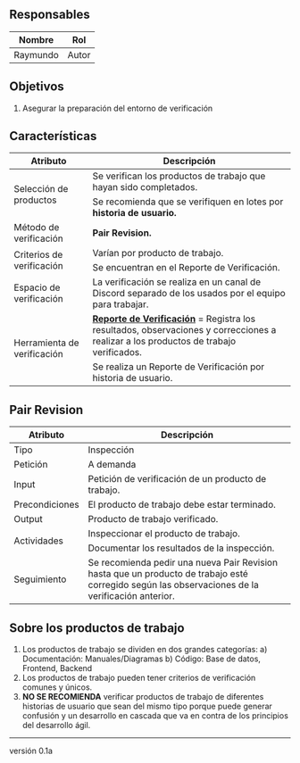 ## Responsables
Nombre     | Rol
-----------|------------------
Raymundo   | Autor

## Objetivos
1. Asegurar la preparación del entorno de verificación

## Características
<table>
  <thead>
    <tr>
      <th>Atributo</th>
      <th>Descripción</th>
    </tr>
  </thead>
  <tbody>
    <tr>
      <td rowspan="2">Selección de productos</td>
      <td>Se verifican los productos de trabajo que hayan sido completados.</td>
    </tr>
    <tr>
    <td>Se recomienda que se verifiquen en lotes por <strong>historia de usuario.</strong></td>
    </tr>
    <tr>
      <td>Método de verificación</td>
      <td><strong>Pair Revision.</strong></td>
    </tr>
    <tr>
      <td rowspan="2">Criterios de verificación</td>
      <td>Varían por producto de trabajo.</td>
    </tr>
    <tr>
      <td>Se encuentran en el Reporte de Verificación.</td>
    </tr>
    <tr>
    </tr>
    <tr>
      <td>Espacio de verificación</td>
      <td>La verificación se realiza en un canal de Discord separado de los usados por el equipo para trabajar.</td>
    </tr>
    <tr>
      <td rowspan="2">Herramienta de verificación</td>
      <td><a href=""><strong>Reporte de Verificación</strong></a> = Registra los resultados, observaciones y correcciones a realizar a los productos de trabajo verificados.</td>
    </tr>
    <tr>
      <td>Se realiza un Reporte de Verificación por historia de usuario.</td>
    </tr>
  </tbody>
</table>

## Pair Revision
<table>
  <thead>
    <tr>
      <th>Atributo</th>
      <th>Descripción</th>
    </tr>
  </thead>
  <tbody>
     <tr>
      <td>Tipo</td>
      <td>Inspección</td>
    </tr>
    <tr>
      <td>Petición</td>
      <td>A demanda</td>
    </tr>
    <tr>
      <td>Input</td>
      <td>Petición de verificación de un producto de trabajo.</td>
    </tr>
    <tr>
      <td>Precondiciones</td>
      <td>El producto de trabajo debe estar terminado.</td>
    </tr>
    <tr>
      <td>Output</td>
      <td>Producto de trabajo verificado.</td>
    </tr>
    <tr>
      <td rowspan="2">Actividades</td>
      <td>Inspeccionar el producto de trabajo.</td>
    </tr>
    <tr>
      <td>Documentar los resultados de la inspección.</td>
    </tr>
    <tr>
      <td>Seguimiento</td>
      <td>Se recomienda pedir una nueva Pair Revision hasta que un producto de trabajo esté corregido según las observaciones de la verificación anterior.</td>
    </tr>
  </tbody>
</table>

## Sobre los productos de trabajo
1) Los productos de trabajo se dividen en dos grandes categorías:
a) Documentación: Manuales/Diagramas
b) Código: Base de datos, Frontend, Backend
2) Los productos de trabajo pueden tener criterios de verificación comunes y únicos.
3) **NO SE RECOMIENDA** verificar productos de trabajo de diferentes historias de usuario que sean del mismo tipo porque puede generar confusión y un desarrollo en cascada que va en contra de los principios del desarrollo ágil.

***
versión 0.1a